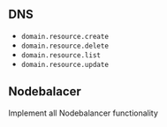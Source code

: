 DNS
-----

* `domain.resource.create`
* `domain.resource.delete`
* `domain.resource.list`
* `domain.resource.update`

Nodebalacer
-----

Implement all Nodebalancer functionality
